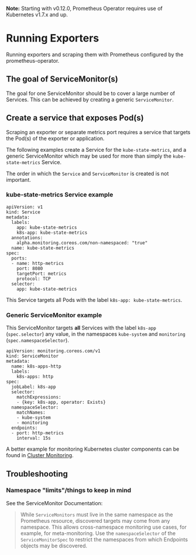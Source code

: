 <br>
<div class="alert alert-info" role="alert">
    <i class="fa fa-exclamation-triangle"></i><b> Note:</b> Starting with v0.12.0, Prometheus Operator requires use of Kubernetes v1.7.x and up.
</div>

# Running Exporters

Running exporters and scraping them with Prometheus configured by the prometheus-operator.

## The goal of ServiceMonitor(s)

The goal for one ServiceMonitor should be to cover a large number of Services. This can be achieved by creating a generic `ServiceMonitor`.

## Create a service that exposes Pod(s)

Scraping an exporter or separate metrics port requires a service that targets the Pod(s) of the exporter or application.

The following examples create a Service for the `kube-state-metrics`, and a generic ServiceMonitor which may be used for more than simply the `kube-state-metrics` Service.

The order in which the `Service` and `ServiceMonitor` is created is not important.

### kube-state-metrics Service example

```
apiVersion: v1
kind: Service
metadata:
  labels:
    app: kube-state-metrics
    k8s-app: kube-state-metrics
  annotations:
    alpha.monitoring.coreos.com/non-namespaced: "true"
  name: kube-state-metrics
spec:
  ports:
  - name: http-metrics
    port: 8080
    targetPort: metrics
    protocol: TCP
  selector:
    app: kube-state-metrics
```

This Service targets all Pods with the label `k8s-app: kube-state-metrics`.

### Generic ServiceMonitor example

This ServiceMonitor targets **all** Services with the label `k8s-app` (`spec.selector`) any value, in the namespaces `kube-system` and `monitoring` (`spec.namespaceSelector`).

```
apiVersion: monitoring.coreos.com/v1
kind: ServiceMonitor
metadata:
  name: k8s-apps-http
  labels:
    k8s-apps: http
spec:
  jobLabel: k8s-app
  selector:
    matchExpressions:
    - {key: k8s-app, operator: Exists}
  namespaceSelector:
    matchNames:
    - kube-system
    - monitoring
  endpoints:
  - port: http-metrics
    interval: 15s
```

A better example for monitoring Kubernetes cluster components can be found in [Cluster Monitoring](cluster-monitoring.md).

## Troubleshooting

### Namespace "limits"/things to keep in mind

See the ServiceMonitor Documentation:

> While `ServiceMonitors` must live in the same namespace as the Prometheus
resource, discovered targets may come from any namespace. This allows
cross-namespace monitoring use cases, for example, for meta-monitoring. Use the
`namespaceSelector` of the `ServiceMonitorSpec` to restrict the
namespaces from which Endpoints objects may be discovered.

